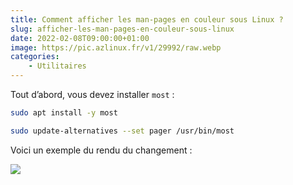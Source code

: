 ```yaml
---
title: Comment afficher les man-pages en couleur sous Linux ?
slug: afficher-les-man-pages-en-couleur-sous-linux
date: 2022-02-08T09:00:00+01:00
image: https://pic.azlinux.fr/v1/29992/raw.webp
categories:
    - Utilitaires
---
```


Tout d’abord, vous devez installer `most` :

```bash
sudo apt install -y most
```

```bash
sudo update-alternatives --set pager /usr/bin/most
```

Voici un exemple du rendu du changement :

![](https://pic.azlinux.fr/v1/7493386/raw.webp)
